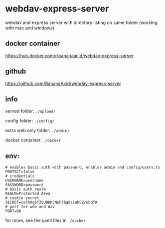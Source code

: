 # webdav-express-server

webdav and express server with directory listing on same folder
 (working with mac and windows)

## docker container
https://hub.docker.com/r/bananaacid/webdav-express-server

## github
https://github.com/BananaAcid/webdav-express-server

## info

served folder: `./upload/`

config folder: `./config/`

extra web only folder: `./admin/`

docker container:  `./docker`

## env:
```env
# enables basic auth with password, enables admin and config/users.ts
PROTECT=false
# credentials
USERNAME=username
PASSWORD=password
# basic auth realm
REALM=Protected Area
# cookie secret
SECRET=sa7h8g6fZGUBHKJNuh76g8ziuhGZ/ubdf#
# port for web and dav
PORT=80
```

for more, see the yaml files in `./docker`